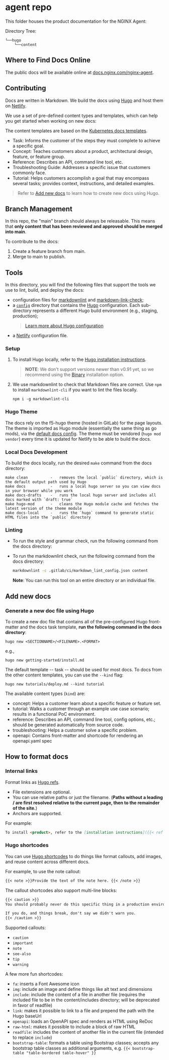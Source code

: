 # agent repo

This folder houses the product documentation for the NGINX Agent:

Directory Tree:

```shell
└──hugo
    └──content
```

## Where to Find Docs Online

The public docs will be available online at [docs.nginx.com/nginx-agent](https://docs.nginx.com/nginx-agent).

## Contributing

Docs are written in Markdown. We build the docs using [Hugo](https://gohugo.io) and host them on [Netlify](https://www.netlify.com/).

We use a set of pre-defined content types and templates, which can help you get started when working on new docs:

The content templates are based on the [Kubernetes docs templates](https://kubernetes.io/docs/contribute/style/page-content-types/).

- Task: Informs the customer of the steps they must complete to achieve a specific goal.
- Concept: Teaches customers about a product, architectural design, feature, or feature group.
- Reference: Describes an API, command line tool, etc.  
- Troubleshooting Guide: Addresses a specific issue that customers commonly face.
- Tutorial: Helps customers accomplish a goal that may encompass several tasks; provides context, instructions, and detailed examples.

> Refer to [Add new docs](#add-new-docs) to learn how to create new docs using Hugo.

## Branch Management

In this repo, the "main" branch should always be releasable. This means that **only content that has been reviewed and approved should be merged into main**.

To contribute to the docs:

1. Create a feature branch from main.
2. Merge to main to publish.

## Tools 

In this directory, you will find the following files that support the tools we use to lint, build, and deploy the docs:

- configuration files for [markdownlint](https://github.com/DavidAnson/markdownlint/) and [markdown-link-check](https://github.com/tcort/markdown-link-check);
- a [`config`](./config/) directory that contains the [Hugo](https://gohugo.io) configuration. Each sub-directory represents a different Hugo build environment (e.g., staging, production);
  > [Learn more about Hugo configuration](https://gohugo.io/getting-started/configuration/#configuration-directory) 
- a [Netlify](https://netlify.com) configuration file.

### Setup

1. To install Hugo locally, refer to the [Hugo installation instructions](https://gohugo.io/getting-started/installing/).

    > **NOTE**: We don't support versions newer than v0.91 yet, so we recommend using the [Binary](https://gohugo.io/getting-started/installing/#binary-cross-platform) installation option.

2. We use markdownlint to check that Markdown files are correct. Use `npm` to install `markdownlint-cli` if you want to lint the files locally.

    ```
    npm i -g markdownlint-cli   
    ```

### Hugo Theme

The docs rely on the f5-hugo theme (hosted in GitLab) for the page layouts.
The theme is imported as Hugo module (essentially the same thing as go mods), via the [default docs config](./_default/config.toml).
The theme must be vendored (`hugo mod vendor`) every time it is updated for Netlify to be able to build the docs.

### Local Docs Development

To build the docs locally, run the desired `make` command from the docs directory:

```text
make clean          -   removes the local `public` directory, which is the default output path used by Hugo
make docs           -   runs a local hugo server so you can view docs in your browser while you work
make docs-drafts    -   runs the local hugo server and includes all docs marked with `draft: true`
make hugo-mod       -   cleans the Hugo module cache and fetches the latest version of the theme module
make docs-local     -   runs the `hugo` command to generate static HTML files into the `public` directory
```

### Linting

- To run the style and grammar check, run the following command from the docs directory:

<!-- Todo: add VALE local steps -->

- To run the markdownlint check, run the following command from the docs directory:

    ```bash
    markdownlint -c .gitlab/ci/markdown_lint_config.json content    
    ```

    **Note**: You can run this tool on an entire directory or an individual file.

## Add new docs

### Generate a new doc file using Hugo

To create a new doc file that contains all of the pre-configured Hugo front-matter and the docs task template, **run the following command in the docs directory**:

`hugo new <SECTIONNAME>/<FILENAME>.<FORMAT>`

e.g.,

`hugo new getting-started/install.md`

The default template -- task -- should be used for most docs. To docs from the other content templates, you can use the `--kind` flag:

`hugo new tutorials/deploy.md --kind tutorial`

The available content types (`kind`) are:

- concept: Helps a customer learn about a specific feature or feature set.
- tutorial: Walks a customer through an example use case scenario; results in a functional PoC environment.
- reference: Describes an API, command line tool, config options, etc.; should be generated automatically from source code. 
- troubleshooting: Helps a customer solve a specific problem.
- openapi: Contains front-matter and shortcode for rendering an openapi.yaml spec

## How to format docs

### Internal links

Format links as [Hugo refs](https://gohugo.io/content-management/cross-references/). 

- File extensions are optional.
- You can use relative paths or just the filename. (**Paths without a leading / are first resolved relative to the current page, then to the remainder of the site.**)
- Anchors are supported.

For example:

```md
To install <product>, refer to the [installation instructions]({{< ref "install" >}}).
```

### Hugo shortcodes

You can use [Hugo shortcodes](/docs/themes/f5-hugo/layouts/shortcodes/) to do things like format callouts, add images, and reuse content across different docs. 

For example, to use the note callout:

```md
{{< note >}}Provide the text of the note here. {{< /note >}}
```

The callout shortcodes also support multi-line blocks:

```md
{{< caution >}}
You should probably never do this specific thing in a production environment. 

If you do, and things break, don't say we didn't warn you.
{{< /caution >}}
```

Supported callouts:

- `caution`
- `important`
- `note`
- `see-also`
- `tip`
- `warning`

A few more fun shortcodes:

- `fa`: inserts a Font Awesome icon
- `img`: include an image and define things like alt text and dimensions
- `include`: include the content of a file in another file (requires the included file to be in the content/includes directory; will be deprecated in favor of readfile)
- `link`: makes it possible to link to a file and prepend the path with the Hugo baseUrl
- `openapi`: loads an OpenAPI spec and renders as HTML using ReDoc
- `raw-html`: makes it possible to include a block of raw HTML
- `readfile`: includes the content of another file in the current file (intended to replace `include`)
- `bootstrap-table`: formats a table using Bootstrap classes; accepts any bootstrap table classes as additional arguments, e.g. `{{< bootstrap-table "table-bordered table-hover" }}`
